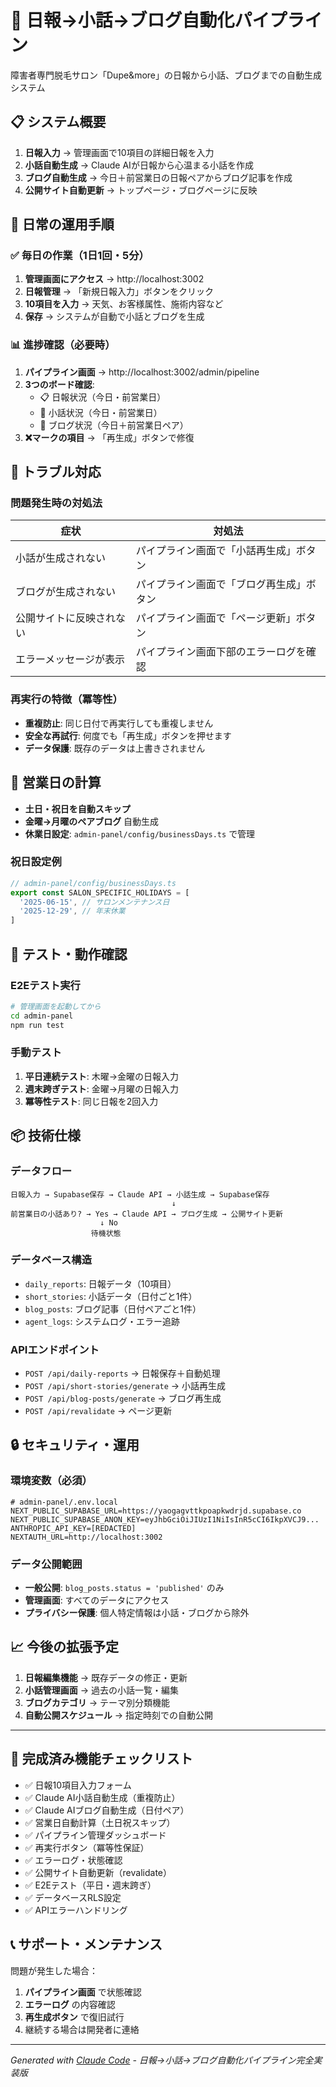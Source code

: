 # 🔄 日報→小話→ブログ自動化パイプライン

障害者専門脱毛サロン「Dupe&more」の日報から小話、ブログまでの自動生成システム

## 📋 システム概要

1. **日報入力** → 管理画面で10項目の詳細日報を入力
2. **小話自動生成** → Claude AIが日報から心温まる小話を作成
3. **ブログ自動生成** → 今日＋前営業日の日報ペアからブログ記事を作成
4. **公開サイト自動更新** → トップページ・ブログページに反映

## 🚀 日常の運用手順

### ✅ 毎日の作業（1日1回・5分）

1. **管理画面にアクセス** → http://localhost:3002
2. **日報管理** → 「新規日報入力」ボタンをクリック
3. **10項目を入力** → 天気、お客様属性、施術内容など
4. **保存** → システムが自動で小話とブログを生成

### 📊 進捗確認（必要時）

1. **パイプライン画面** → http://localhost:3002/admin/pipeline
2. **3つのボード確認**:
   - 📋 日報状況（今日・前営業日）
   - 📖 小話状況（今日・前営業日）
   - 📝 ブログ状況（今日＋前営業日ペア）
3. **❌マークの項目** → 「再生成」ボタンで修復

## 🔧 トラブル対応

### 問題発生時の対処法

| 症状 | 対処法 |
|------|---------|
| 小話が生成されない | パイプライン画面で「小話再生成」ボタン |
| ブログが生成されない | パイプライン画面で「ブログ再生成」ボタン |
| 公開サイトに反映されない | パイプライン画面で「ページ更新」ボタン |
| エラーメッセージが表示 | パイプライン画面下部のエラーログを確認 |

### 再実行の特徴（冪等性）

- **重複防止**: 同じ日付で再実行しても重複しません
- **安全な再試行**: 何度でも「再生成」ボタンを押せます
- **データ保護**: 既存のデータは上書きされません

## 📅 営業日の計算

- **土日・祝日を自動スキップ**
- **金曜→月曜のペアブログ** 自動生成
- **休業日設定**: `admin-panel/config/businessDays.ts` で管理

### 祝日設定例
```typescript
// admin-panel/config/businessDays.ts
export const SALON_SPECIFIC_HOLIDAYS = [
  '2025-06-15', // サロンメンテナンス日
  '2025-12-29', // 年末休業
]
```

## 🧪 テスト・動作確認

### E2Eテスト実行
```bash
# 管理画面を起動してから
cd admin-panel
npm run test
```

### 手動テスト
1. **平日連続テスト**: 木曜→金曜の日報入力
2. **週末跨ぎテスト**: 金曜→月曜の日報入力
3. **冪等性テスト**: 同じ日報を2回入力

## 📦 技術仕様

### データフロー
```
日報入力 → Supabase保存 → Claude API → 小話生成 → Supabase保存
                                    ↓
前営業日の小話あり? → Yes → Claude API → ブログ生成 → 公開サイト更新
                    ↓ No
                  待機状態
```

### データベース構造
- `daily_reports`: 日報データ（10項目）
- `short_stories`: 小話データ（日付ごと1件）
- `blog_posts`: ブログ記事（日付ペアごと1件）
- `agent_logs`: システムログ・エラー追跡

### APIエンドポイント
- `POST /api/daily-reports` → 日報保存＋自動処理
- `POST /api/short-stories/generate` → 小話再生成
- `POST /api/blog-posts/generate` → ブログ再生成
- `POST /api/revalidate` → ページ更新

## 🔒 セキュリティ・運用

### 環境変数（必須）
```env
# admin-panel/.env.local
NEXT_PUBLIC_SUPABASE_URL=https://yaogagvttkpoapkwdrjd.supabase.co
NEXT_PUBLIC_SUPABASE_ANON_KEY=eyJhbGciOiJIUzI1NiIsInR5cCI6IkpXVCJ9...
ANTHROPIC_API_KEY=[REDACTED]
NEXTAUTH_URL=http://localhost:3002
```

### データ公開範囲
- **一般公開**: `blog_posts.status = 'published'` のみ
- **管理画面**: すべてのデータにアクセス
- **プライバシー保護**: 個人特定情報は小話・ブログから除外

## 📈 今後の拡張予定

1. **日報編集機能** → 既存データの修正・更新
2. **小話管理画面** → 過去の小話一覧・編集
3. **ブログカテゴリ** → テーマ別分類機能
4. **自動公開スケジュール** → 指定時刻での自動公開

---

## 🎯 完成済み機能チェックリスト

- ✅ 日報10項目入力フォーム
- ✅ Claude AI小話自動生成（重複防止）
- ✅ Claude AIブログ自動生成（日付ペア）
- ✅ 営業日自動計算（土日祝スキップ）
- ✅ パイプライン管理ダッシュボード
- ✅ 再実行ボタン（冪等性保証）
- ✅ エラーログ・状態確認
- ✅ 公開サイト自動更新（revalidate）
- ✅ E2Eテスト（平日・週末跨ぎ）
- ✅ データベースRLS設定
- ✅ APIエラーハンドリング

## 📞 サポート・メンテナンス

問題が発生した場合：
1. **パイプライン画面** で状態確認
2. **エラーログ** の内容確認
3. **再生成ボタン** で復旧試行
4. 継続する場合は開発者に連絡

---
*Generated with [Claude Code](https://claude.ai/code) - 日報→小話→ブログ自動化パイプライン完全実装版*
